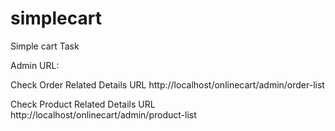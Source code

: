 # simplecart
Simple cart Task

Admin URL:

Check Order Related Details URL
http://localhost/onlinecart/admin/order-list

Check Product Related Details URL
http://localhost/onlinecart/admin/product-list

